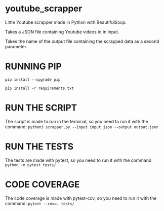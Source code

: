 # youtube_scrapper
Little Youtube scrapper made in Python with BeautifulSoup.

Takes a JSON file containing Youtube videos id in input.

Takes the name of the output file containing the scrapped data as a second parameter.

# RUNNING PIP
```pip install --upgrade pip```

```pip install -r requirements.txt```

# RUN THE SCRIPT
The script is made to run in the terminal, so you need to run it with the command:
```python3 scrapper.py --input input.json --output output.json```

# RUN THE TESTS
The tests are made with pytest, so you need to run it with the command:
```python -m pytest tests/```

# CODE COVERAGE
The code coverage is made with pytest-cov, so you need to run it with the command:
```pytest --cov=. tests/```
